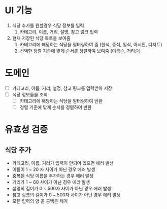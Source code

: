 # UI 기능
1. 식당 추가를 원할경우 식당 정보를 입력
   1. 카테고리, 이름, 거리, 설명, 참고 링크 입력
2. 현재 저장된 식당 목록을 보여줌
   1. 카테고리에 해당하는 식당을 필터링하여 줌 (한식, 중식, 일식, 아시안, 디저트)
   2. 선택한 정렬 기준에 맞게 순서를 정렬하여 보여줌 (이름순, 거리순)

# 도메인
- [ ] 카테고리, 이름, 거리, 설명, 참고 링크를 입력받아 저장
- [ ] 식당 정보들을 조회
  - [ ] 카테고리에 해당하는 식당을 필터링하여 반환
  - [ ] 정렬 기준에 맞게 순서를 정렬하여 반환

# 유효성 검증
## 식당 추가
- 카테고리, 이름, 거리가 입력이 안되어 있으면 에러 발생
- 이름이 1 ~ 20 자 사이가 아닌 경우 에러 발생
- 중복된 식당 이름을 추가하는 경우 에러 발생
- 거리가 1 ~ 60 사이가 아닌 경우 에러 발생
- 설명의 길이가 0 ~ 500자 사이가 아닌 경우 에러 발생
- 참고 링크의 길이가 0 ~ 500자 사이가 아닌 경우 에러 발생
- 모든 입력의 양 끝 공백은 제거